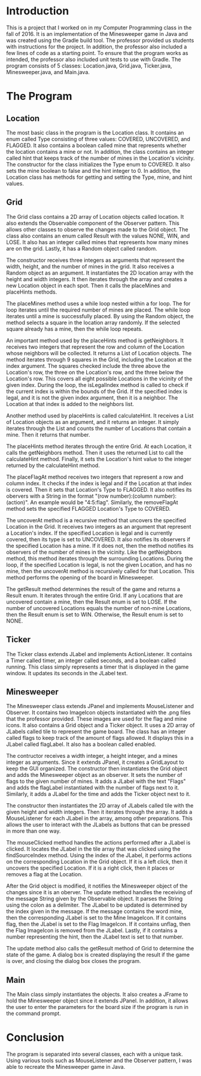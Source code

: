 # Introduction
This is a project that I worked on in my Computer Programming class in the fall of 2016. It is an implementation of the Minesweeper game in Java and was created using the Gradle build tool. The professor provided us students with instructions for the project. In addition, the professor also included a few lines of code as a starting point. To ensure that the program works as intended, the professor also included unit tests to use with Gradle. The program consists of 5 classes: Location.java, Grid.java, Ticker.java, Minesweeper.java, and Main.java.
# The Program
## Location
The most basic class in the program is the Location class. It contains an enum called Type consisting of three values: COVERED, UNCOVERED, and FLAGGED. It also contains a boolean called mine that represents whether the location contains a mine or not. In addition, the class contains an integer called hint that keeps track of the number of mines in the Location's vicinity. The constructor for the class initializes the Type enum to COVERED. It also sets the mine boolean to false and the hint integer to 0. In addition, the Location class has methods for getting and setting the Type, mine, and hint values.
## Grid
The Grid class contains a 2D array of Location objects called location. It also extends the Observable component of the Observer pattern. This allows other classes to observe the changes made to the Grid object. The class also contains an enum called Result with the values NONE, WIN, and LOSE. It also has an integer called mines that represents how many mines are on the grid. Lastly, it has a Random object called random.

The constructor receives three integers as arguments that represent the width, height, and the number of mines in the grid. It also receives a Random object as an argument. It instantiates the 2D location array with the height and width integers. It then iterates through the array and creates a new Location object in each spot. Then it calls the placeMines and placeHints methods.

The placeMines method uses a while loop nested within a for loop. The for loop iterates until the required number of mines are placed. The while loop iterates until a mine is successfully placed. By using the Random object, the method selects a square in the location array randomly. If the selected square already has a mine, then the while loop repeats.

An important method used by the placeHints method is getNeighbors. It receives two integers that represent the row and column of the Location whose neighbors will be collected. It returns a List of Location objects. The method iterates through 9 squares in the Grid, including the Location at the index argument. The squares checked include the three above the Location's row, the three on the Location's row, and the three below the Location's row. This covers all eight possible Locations in the vicinity of the given index. During the loop, the isLegalIndex method is called to check if the current index is within the bounds of the Grid. If the specified index is legal, and it is not the given index argument, then it is a neighbor. The Location at that index is added to the neighbors list.

Another method used by placeHints is called calculateHint. It receives a List of Location objects as an argument, and it returns an integer. It simply iterates through the List and counts the number of Locations that contain a mine. Then it returns that number.

The placeHints method iterates through the entire Grid. At each Location, it calls the getNeighbors method. Then it uses the returned List to call the calculateHint method. Finally, it sets the Location's hint value to the integer returned by the calculateHint method.

The placeFlagAt method receives two integers that represent a row and column index. It checks if the index is legal and if the Location at that index is covered. Then it sets that Location's Type to FLAGGED. It also notifies its obervers with a String in the format "(row number):(column number):(action)". An example would be "4:5:flag". Similarly, the removeFlagAt method sets the specified FLAGGED Location's Type to COVERED.

The uncoverAt method is a recursive method that uncovers the specified Location in the Grid. It receives two integers as an argument that represent a Location's index. If the specified Location is legal and is currently covered, then its type is set to UNCOVERED. It also notifies its observers if the specified Location has a mine. If it does not, then the method notifies its observers of the number of mines in the vicinity. Like the getNeighbors method, this method iterates through the surrounding Locations. During the loop, if the specified Location is legal, is not the given Location, and has no mine, then the uncoverAt method is recursively called for that Location. This method performs the opening of the board in Minesweeper.

The getResult method determines the result of the game and returns a Result enum. It iterates through the entire Grid. If any Locations that are uncovered contain a mine, then the Result enum is set to LOSE. If the number of uncovered Locations equals the number of non-mine Locations, then the Result enum is set to WIN. Otherwise, the Result enum is set to NONE.
## Ticker
The Ticker class extends JLabel and implements ActionListener. It contains a Timer called timer, an integer called seconds, and a boolean called running. This class simply represents a timer that is displayed in the game window. It updates its seconds in the JLabel text.
## Minesweeper
The Minesweeper class extends JPanel and implements MouseListener and Observer. It contains two ImageIcon objects instantiated with the .png files that the professor provided. These images are used for the flag and mine icons. It also contains a Grid object and a Ticker object. It uses a 2D array of JLabels called tile to represent the game board. The class has an integer called flags to keep track of the amount of flags allowed. It displays this in a JLabel called flagLabel. It also has a boolean called enabled.

The contructor receives a width integer, a height integer, and a mines integer as arguments. Since it extends JPanel, it creates a GridLayout to keep the GUI organized. The constructor then instantiates the Grid object and adds the Minesweeper object as an observer. It sets the number of flags to the given number of mines. It adds a JLabel with the text "Flags" and adds the flagLabel instantiated with the number of flags next to it. Similarly, it adds a JLabel for the time and adds the Ticker object next to it.

The constructor then instantiates the 2D array of JLabels called tile with the given height and width integers. Then it iterates through the array. It adds a MouseListener for each JLabel in the array, among other preparations. This allows the user to interact with the JLabels as buttons that can be pressed in more than one way.

The mouseClicked method handles the actions performed after a JLabel is clicked. It locates the JLabel in the tile array that was clicked using the findSourceIndex method. Using the index of the JLabel, it performs actions on the corresponding Location in the Grid object. If it is a left click, then it uncovers the specified Location. If it is a right click, then it places or removes a flag at the Location.

After the Grid object is modified, it notifies the Minesweeper object of the changes since it is an oberver. The update method handles the receiving of the message String given by the Observable object. It parses the String using the colon as a delimiter. The JLabel to be updated is determined by the index given in the message. If the message contains the word mine, then the corresponding JLabel is set to the Mine ImageIcon. If it contains flag, then the JLabel is set to the Flag ImageIcon. If it contains unflag, then the Flag ImageIcon is removed from the JLabel. Lastly, if it contains a number representing the hint, then the JLabel text is set to that number.

The update method also calls the getResult method of Grid to determine the state of the game. A dialog box is created displaying the result if the game is over, and closing the dialog box closes the program.
## Main
The Main class simply instantiates the objects. It also creates a JFrame to hold the Minesweeper object since it extends JPanel. In addition, it allows the user to enter the parameters for the board size if the program is run in the command prompt.
# Conclusion
The program is separated into several classes, each with a unique task. Using various tools such as MouseListener and the Observer pattern, I was able to recreate the Minesweeper game in Java.
